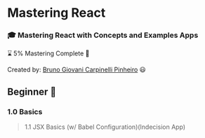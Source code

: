 # Mastering React 
### :mortar_board: Mastering React with Concepts and Examples Apps

:hourglass: 5% Mastering Complete :tada:

Created by: [Bruno Giovani Carpinelli Pinheiro](https://github.com/brunogcpinheiro) :smiley:

## Beginner :tractor:

### 1.0 Basics

> 1.1 JSX Basics (w/ Babel Configuration)(Indecision App)
